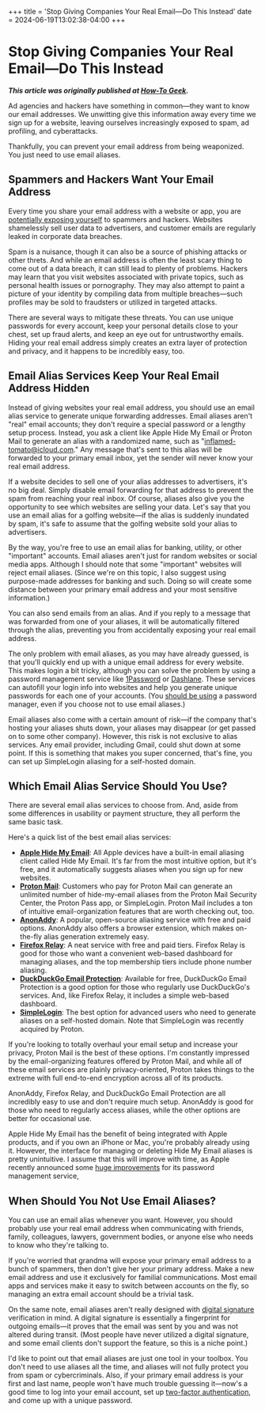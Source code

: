 +++
title = 'Stop Giving Companies Your Real Email—Do This Instead'
date = 2024-06-19T13:02:38-04:00
+++

# Stop Giving Companies Your Real Email—Do This Instead

***This article was originally published at [How-To Geek](https://www.howtogeek.com/stop-giving-companies-your-real-email/).***

Ad agencies and hackers have something in common—they want to know our email addresses. We unwitting give this information away every time we sign up for a website, leaving ourselves increasingly exposed to spam, ad profiling, and cyberattacks.

Thankfully, you can prevent your email address from being weaponized. You just need to use email aliases.

## Spammers and Hackers Want Your Email Address

Every time you share your email address with a website or app, you are [potentially exposing yourself](https://www.howtogeek.com/872828/using-your-real-email-to-sign-in-your-privacy-is-at-risk/) to spammers and hackers. Websites shamelessly sell user data to advertisers, and customer emails are regularly leaked in corporate data breaches. 

Spam is a nuisance, though it can also be a source of phishing attacks or other threts. And while an email address is often the least scary thing to come out of a data breach, it can still lead to plenty of problems. Hackers may learn that you visit websites associated with private topics, such as personal health issues or pornography. They may also attempt to paint a picture of your identity by compiling data from multiple breaches—such profiles may be sold to fraudsters or utilized in targeted attacks.

There are several ways to mitigate these threats. You can use unique passwords for every account, keep your personal details close to your chest, set up fraud alerts, and keep an eye out for untrustworthy emails. Hiding your real email address simply creates an extra layer of protection and privacy, and it happens to be incredibly easy, too.


## Email Alias Services Keep Your Real Email Address Hidden 

Instead of giving websites your real email address, you should use an email alias service to generate unique forwarding addresses. Email aliases aren't "real" email accounts; they don't require a special password or a lengthy setup process. Instead, you ask a client like Apple Hide My Email or Proton Mail to generate an alias with a randomized name, such as "inflamed-tomato@icloud.com." Any message that's sent to this alias will be forwarded to your primary email inbox, yet the sender will never know your real email address.

If a website decides to sell one of your alias addresses to advertisers, it's no big deal. Simply disable email forwarding for that address to prevent the spam from reaching your real inbox. Of course, aliases also give you the opportunity to see which websites are selling your data. Let's say that you use an email alias for a golfing website—if the alias is suddenly inundated by spam, it's safe to assume that the golfing website sold your alias to advertisers.

By the way, you're free to use an email alias for banking, utility, or other "important" accounts. Email aliases aren't just for random websites or social media apps. Although I should note that some "important" websites will reject email aliases. (Since we're on this topic, I also suggest using purpose-made addresses for banking and such. Doing so will create some distance between your primary email address and your most sensitive information.)

You can also send emails from an alias. And if you reply to a message that was forwarded from one of your aliases, it will be automatically filtered through the alias, preventing you from accidentally exposing your real email address.

The only problem with email aliases, as you may have already guessed, is that you'll quickly end up with a unique email address for every website. This makes login a bit tricky, although you can solve the problem by using a password management service like [1Password](https://www.howtogeek.com/872414/1password-review/) or [Dashlane](https://www.howtogeek.com/877608/dashlane-password-manager-review/). These services can autofill your login info into websites and help you generate unique passwords for each one of your accounts. (You [should be using](https://www.howtogeek.com/451177/how-a-password-manager-protects-you-from-phishing/) a password manager, even if you choose not to use email aliases.)

Email aliases also come with a certain amount of risk—if the company that's hosting your aliases shuts down, your aliases may disappear (or get passed on to some other company). However, this risk is not exclusive to alias services. Any email provider, including Gmail, could shut down at some point. If this is something that makes you super concerned, that's fine, you can set up SimpleLogin aliasing for a self-hosted domain.

## Which Email Alias Service Should You Use?

There are several email alias services to choose from. And, aside from some differences in usability or payment structure, they all perform the same basic task. 

Here's a quick list of the best email alias services:

- **[Apple Hide My Email](https://support.apple.com/guide/icloud/set-up-hide-my-email-mm9d9012c9e8/icloud)**: All Apple devices have a built-in email aliasing client called Hide My Email. It's far from the most intuitive option, but it's free, and it automatically suggests aliases when you sign up for new websites.
- [**Proton Mail**](https://proton.me/support/creating-aliases): Customers who pay for Proton Mail can generate an unlimited number of hide-my-email aliases from the Proton Mail Security Center, the Proton Pass app, or SimpleLogin. Proton Mail includes a ton of intuitive email-organization features that are worth checking out, too.
- **[AnonAddy](https://addy.io)**: A popular, open-source aliasing service with free and paid options. AnonAddy also offers a browser extension, which makes on-the-fly alias generation extremely easy. 
- **[Firefox Relay](https://relay.firefox.com)**: A neat service with free and paid tiers. Firefox Relay is good for those who want a convenient web-based dashboard for managing aliases, and the top membership tiers include phone number aliasing. 
- **[DuckDuckGo Email Protection](https://duckduckgo.com/duckduckgo-help-pages/email-protection/what-is-duckduckgo-email-protection/)**: Available for free, DuckDuckGo Email Protection is a good option for those who regularly use DuckDuckGo's services. And, like Firefox Relay, it includes a simple web-based dashboard. 
- **[SimpleLogin](https://simplelogin.io)**: The best option for advanced users who need to generate aliases on a self-hosted domain. Note that SimpleLogin was recently acquired by Proton.

If you're looking to totally overhaul your email setup and increase your privacy, Proton Mail is the best of these options. I'm constantly impressed by the email-organizing features offered by Proton Mail, and while all of these email services are plainly privacy-oriented, Proton takes things to the extreme with full end-to-end encryption across all of its products.

AnonAddy, Firefox Relay, and DuckDuckGo Email Protection are all incredibly easy to use and don't require much setup. AnonAddy is good for those who need to regularly access aliases, while the other options are better for occasional use. 

Apple Hide My Email has the benefit of being integrated with Apple products, and if you own an iPhone or Mac, you're probably already using it. However, the interface for managing or deleting Hide My Email aliases is pretty unintuitive. I assume that this will improve with time, as Apple recently announced some [huge improvements](https://www.howtogeek.com/apple-wwdc24-roundup/) for its password management service, 

## When Should You Not Use Email Aliases? 

You can use an email alias whenever you want. However, you should probably use your real email address when communicating with friends, family, colleagues, lawyers, government bodies, or anyone else who needs to know who they're talking to. 

If you're worried that grandma will expose your primary email address to a bunch of spammers, then don't give her your primary address. Make a new email address and use it exclusively for familial communications. Most email apps and services make it easy to switch between accounts on the fly, so managing an extra email account should be a trivial task.

On the same note, email aliases aren't really designed with [digital signature](https://www.howtogeek.com/665438/how-to-digitally-sign-or-encrypt-emails-in-outlook-online/) verification in mind. A digital signature is essentially a fingerprint for outgoing emails—it proves that the email was sent by you and was not altered during transit. (Most people have never utilized a digital signature, and some email clients don't support the feature, so this is a niche point.)

I'd like to point out that email aliases are just one tool in your toolbox. You don't need to use aliases all the time, and aliases will not fully protect you from spam or cybercriminals. Also, if your primary email address is your first and last name, people won't have much trouble guessing it—now's a good time to log into your email account, set up [two-factor authentication](https://www.howtogeek.com/devops/using-2fa-great-but-its-not-infallible/), and come up with a unique password. 